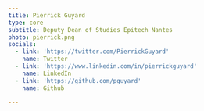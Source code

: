 ```yaml
---
title: Pierrick Guyard
type: core
subtitle: Deputy Dean of Studies Epitech Nantes
photo: pierrick.png
socials:
  - link: 'https://twitter.com/PierrickGuyard'
    name: Twitter
  - link: 'https://www.linkedin.com/in/pierrickguyard'
    name: LinkedIn
  - link: 'https://github.com/pguyard'
    name: Github

---
```


